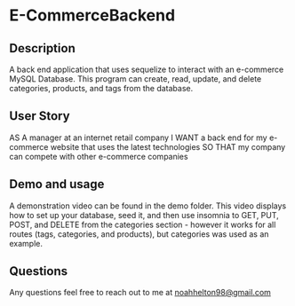 # E-CommerceBackend

## Description 
A back end application that uses sequelize to interact with an e-commerce MySQL Database. This program can create, read, update, and delete categories, products, and tags from the database. 

## User Story 
AS A manager at an internet retail company
I WANT a back end for my e-commerce website that uses the latest technologies
SO THAT my company can compete with other e-commerce companies


## Demo and usage
A demonstration video can be found in the demo folder. This video displays how to set up your database, seed it, and then use insomnia to GET, PUT, POST, and DELETE from the categories section - however it works for all routes (tags, categories, and products), but categories was used as an example.

## Questions
Any questions feel free to reach out to me at noahhelton98@gmail.com
